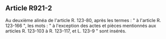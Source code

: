 Article R921-2
----
Au deuxième alinéa de l'article R. 123-80, après les termes : " à l'article R.
123-166 ", les mots : " à l'exception des actes et pièces mentionnés aux
articles R. 123-103 à R. 123-117, et L. 123-9 " sont insérés.
